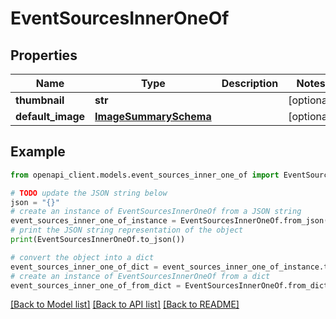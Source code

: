# EventSourcesInnerOneOf


## Properties

Name | Type | Description | Notes
------------ | ------------- | ------------- | -------------
**thumbnail** | **str** |  | [optional] 
**default_image** | [**ImageSummarySchema**](ImageSummarySchema.md) |  | [optional] 

## Example

```python
from openapi_client.models.event_sources_inner_one_of import EventSourcesInnerOneOf

# TODO update the JSON string below
json = "{}"
# create an instance of EventSourcesInnerOneOf from a JSON string
event_sources_inner_one_of_instance = EventSourcesInnerOneOf.from_json(json)
# print the JSON string representation of the object
print(EventSourcesInnerOneOf.to_json())

# convert the object into a dict
event_sources_inner_one_of_dict = event_sources_inner_one_of_instance.to_dict()
# create an instance of EventSourcesInnerOneOf from a dict
event_sources_inner_one_of_from_dict = EventSourcesInnerOneOf.from_dict(event_sources_inner_one_of_dict)
```
[[Back to Model list]](../README.md#documentation-for-models) [[Back to API list]](../README.md#documentation-for-api-endpoints) [[Back to README]](../README.md)


